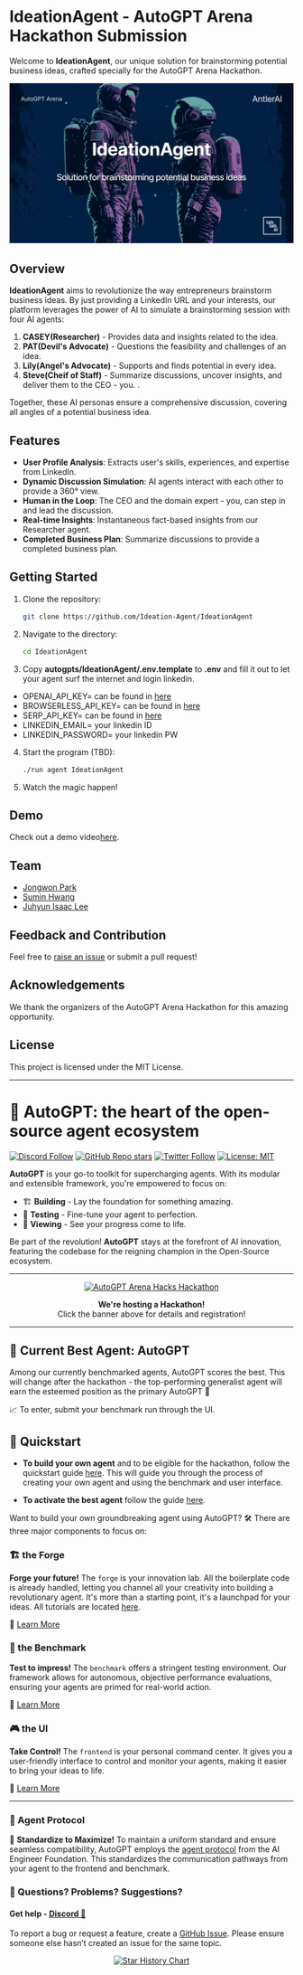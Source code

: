 # IdeationAgent - AutoGPT Arena Hackathon Submission

Welcome to **IdeationAgent**, our unique solution for brainstorming potential business ideas, crafted specially for the AutoGPT Arena Hackathon.

![Banner Image](https://github.com/Ideation-Agent/IdeationAgent/blob/master/autogpts/IdeationAgent/img/hackathon_banner.png?raw=true)

## Overview

**IdeationAgent** aims to revolutionize the way entrepreneurs brainstorm business ideas. By just providing a LinkedIn URL and your interests, our platform leverages the power of AI to simulate a brainstorming session with four AI agents:
1. **CASEY(Researcher)** - Provides data and insights related to the idea.
2. **PAT(Devil's Advocate)** - Questions the feasibility and challenges of an idea.
3. **Lily(Angel's Advocate)** - Supports and finds potential in every idea.
4. **Steve(Cheif of Staff)** - Summarize discussions, uncover insights, and deliver them to the CEO - you. .

Together, these AI personas ensure a comprehensive discussion, covering all angles of a potential business idea.

## Features

- **User Profile Analysis**: Extracts user's skills, experiences, and expertise from LinkedIn.
- **Dynamic Discussion Simulation**: AI agents interact with each other to provide a 360° view. 
- **Human in the Loop**: The CEO and the domain expert - you, can step in and lead the discussion.
- **Real-time Insights**: Instantaneous fact-based insights from our Researcher agent.
- **Completed Business Plan**: Summarize discussions to provide a completed business plan.

## Getting Started

1. Clone the repository:
    ```bash
    git clone https://github.com/Ideation-Agent/IdeationAgent
    ```

2. Navigate to the directory:
    ```bash
    cd IdeationAgent
    ```

3. Copy **autogpts/IdeationAgent/.env.template** to **.env** and fill it out to let your agent surf the internet and login linkedin. 
- OPENAI_API_KEY= can be found in [here](https://platform.openai.com/)
- BROWSERLESS_API_KEY= can be found in [here](https://www.browserless.io/)
- SERP_API_KEY= can be found in [here](https://serpapi.com/)
- LINKEDIN_EMAIL= your linkedin ID
- LINKEDIN_PASSWORD= your linkedin PW


4. Start the program (TBD):
    ```bash
    ./run agent IdeationAgent 
    ```

5. Watch the magic happen!

## Demo

Check out a demo video[here](LINK_TO_LIVE_DEMO). 

## Team

- [Jongwon Park](https://github.com/pjw1)
- [Sumin Hwang](https://github.com/smhwang0109)
- [Juhyun Isaac Lee](https://www.linkedin.com/in/isaac-lee-a68b9931/)

## Feedback and Contribution

Feel free to [raise an issue](https://github.com/Ideation-Agent/IdeationAgent) or submit a pull request!

## Acknowledgements

We thank the organizers of the AutoGPT Arena Hackathon for this amazing opportunity.

## License

This project is licensed under the MIT License.

---

# 🌟 AutoGPT: the heart of the open-source agent ecosystem

[![Discord Follow](https://dcbadge.vercel.app/api/server/autogpt?style=flat)](https://discord.gg/autogpt) [![GitHub Repo stars](https://img.shields.io/github/stars/Significant-Gravitas/AutoGPT?style=social)](https://github.com/Significant-Gravitas/AutoGPT/stargazers) [![Twitter Follow](https://img.shields.io/twitter/follow/auto_gpt?style=social)](https://twitter.com/Auto_GPT) [![License: MIT](https://img.shields.io/badge/License-MIT-yellow.svg)](https://opensource.org/licenses/MIT)

**AutoGPT** is your go-to toolkit for supercharging agents. With its modular and extensible framework, you're empowered to focus on:

- 🏗️ **Building** - Lay the foundation for something amazing.
- 🧪 **Testing** - Fine-tune your agent to perfection.
- 👀 **Viewing** - See your progress come to life.

Be part of the revolution! **AutoGPT** stays at the forefront of AI innovation, featuring the codebase for the reigning champion in the Open-Source ecosystem.

---

<p align="center">
  <a href="https://lablab.ai/event/autogpt-arena-hacks">
    <img src="https://lablab.ai/_next/image?url=https%3A%2F%2Fstorage.googleapis.com%2Flablab-static-eu%2Fimages%2Fevents%2Fcll6p5cxj0000356zslac05gg%2Fcll6p5cxj0000356zslac05gg_imageLink_562z1jzj.jpg&w=1080&q=75" alt="AutoGPT Arena Hacks Hackathon" />
  </a>
</p>
<p align="center">
  <strong>We're hosting a Hackathon!</strong>
  <br>
  Click the banner above for details and registration!
</p>

---

## 🥇 Current Best Agent: AutoGPT

Among our currently benchmarked agents, AutoGPT scores the best. This will change after the hackathon - the top-performing generalist agent will earn the esteemed position as the primary AutoGPT 🎊

📈 To enter, submit your benchmark run through the UI.

## 🌟 Quickstart

- **To build your own agent** and to be eligible for the hackathon, follow the quickstart guide [here](https://github.com/Significant-Gravitas/AutoGPT/blob/master/autogpts/forge/tutorials/001_getting_started.md). This will guide you through the process of creating your own agent and using the benchmark and user interface.

- **To activate the best agent** follow the guide [here](https://github.com/Significant-Gravitas/AutoGPT/blob/master/autogpts/autogpt/README.md).

Want to build your own groundbreaking agent using AutoGPT? 🛠️ There are three major components to focus on:

### 🏗️ the Forge

**Forge your future!** The `forge` is your innovation lab. All the boilerplate code is already handled, letting you channel all your creativity into building a revolutionary agent. It's more than a starting point, it's a launchpad for your ideas. All tutorials are located [here](https://github.com/Significant-Gravitas/AutoGPT/tree/master/autogpts/forge/tutorials).

📘 [Learn More](https://github.com/Significant-Gravitas/AutoGPT/tree/master/autogpts/forge)

### 🎯 the Benchmark

**Test to impress!** The `benchmark` offers a stringent testing environment. Our framework allows for autonomous, objective performance evaluations, ensuring your agents are primed for real-world action.

📘 [Learn More](https://github.com/Significant-Gravitas/AutoGPT/blob/master/benchmark)

### 🎮 the UI

**Take Control!** The `frontend` is your personal command center. It gives you a user-friendly interface to control and monitor your agents, making it easier to bring your ideas to life.

📘 [Learn More](https://github.com/Significant-Gravitas/AutoGPT/tree/master/frontend)

---

### 🔄 Agent Protocol

🔌 **Standardize to Maximize!** To maintain a uniform standard and ensure seamless compatibility, AutoGPT employs the [agent protocol](https://agentprotocol.ai/) from the AI Engineer Foundation. This standardizes the communication pathways from your agent to the frontend and benchmark.

### 🤔 Questions? Problems? Suggestions?

#### Get help - [Discord 💬](https://discord.gg/autogpt)

To report a bug or request a feature, create a [GitHub Issue](https://github.com/Significant-Gravitas/AutoGPT/issues/new/choose). Please ensure someone else hasn’t created an issue for the same topic.

<p align="center">
  <a href="https://star-history.com/#Significant-Gravitas/AutoGPT&Date">
    <img src="https://api.star-history.com/svg?repos=Significant-Gravitas/AutoGPT&type=Date" alt="Star History Chart">
  </a>
</p>
